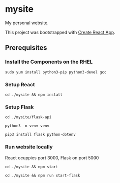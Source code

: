 # mysite
My personal website.

This project was bootstrapped with [Create React App](https://github.com/facebook/create-react-app).

## Prerequisites

### Install the Components on the RHEL

<code>sudo yum install python3-pip python3-devel gcc</code>

### Setup React

<code>cd ./mysite && npm install</code>

### Setup Flask

<code>cd ./mysite/flask-api</code>

<code>python3 -m venv venv</code>

<code>pip3 install flask python-dotenv</code>

### Run website locally

React ocuppies port 3000, Flask on port 5000

<code>cd ./mysite && npm start</code>

<code>cd ./mysite && npm run start-flask</code>


